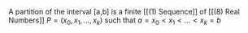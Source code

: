 A partition of the interval \[a,b] is a finite [[(1) Sequence]] of [[(8) Real Numbers]]
$P = (x_0, x_1, ... , x_k)$ such that $a = x_0 < x_1 < ... < x_k = b$
